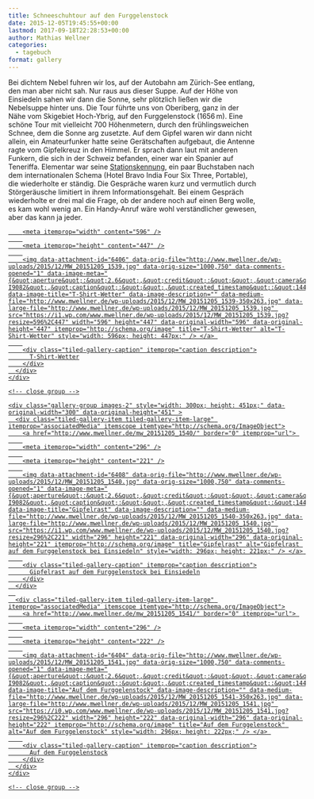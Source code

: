 ```yaml
---
title: Schneeschuhtour auf den Furggelenstock
date: 2015-12-05T19:45:55+00:00
lastmod: 2017-09-18T22:28:53+00:00
author: Mathias Wellner
categories:
  - tagebuch
format: gallery
---
```

Bei dichtem Nebel fuhren wir los, auf der Autobahn am Zürich-See entlang, den man aber nicht sah. Nur raus aus dieser Suppe. Auf der Höhe von Einsiedeln sahen wir dann die Sonne, sehr plötzlich ließen wir die Nebelsuppe hinter uns. Die Tour führte uns von Oberiberg, ganz in der Nähe vom Skigebiet Hoch-Ybrig, auf den Furggelenstock (1656&thinsp;m). Eine schöne Tour mit vielleicht 700 Höhenmetern, durch den frühlingsweichen Schnee, dem die Sonne arg zusetzte. Auf dem Gipfel waren wir dann nicht allein, ein Amateurfunker hatte seine Gerätschaften aufgebaut, die Antenne ragte vom Gipfelkreuz in den Himmel. Er sprach dann laut mit anderen Funkern, die sich in der Schweiz befanden, einer war ein Spanier auf Teneriffa. Elementar war seine <a href="https://de.wikipedia.org/wiki/Rufzeichen" title="Rufzeichen" target="_blank">Stationskennung</a>, ein paar Buchstaben nach dem internationalen Schema (Hotel Bravo India Four Six Three, Portable), die wiederholte er ständig. Die Gespräche waren kurz und vermutlich durch Störgeräusche limitiert in ihrem Informationsgehalt. Bei einem Gespräch wiederholte er drei mal die Frage, ob der andere noch auf einen Berg wolle, es kam wohl wenig an. Ein Handy-Anruf wäre wohl verständlicher gewesen, aber das kann ja jeder. 

<div class="tiled-gallery type-rectangular tiled-gallery-unresized" data-original-width="900" data-carousel-extra='{&quot;blog_id&quot;:1,&quot;permalink&quot;:&quot;http:\/\/www.mwellner.de\/2015\/12\/05\/schneeschuhtour-auf-den-furggelenstock\/&quot;,&quot;likes_blog_id&quot;:&quot;9056871&quot;}' itemscope itemtype="http://schema.org/ImageGallery" >
  <div class="gallery-row" style="width: 900px; height: 451px;" data-original-width="900" data-original-height="451" >
    <div class="gallery-group images-1" style="width: 600px; height: 451px;" data-original-width="600" data-original-height="451" >
      <div class="tiled-gallery-item tiled-gallery-item-large" itemprop="associatedMedia" itemscope itemtype="http://schema.org/ImageObject">
        <a href="http://www.mwellner.de/mw_20151205_1539/" border="0" itemprop="url"> 
        
        <meta itemprop="width" content="596" />
        
        <meta itemprop="height" content="447" />
        
        <img data-attachment-id="6406" data-orig-file="http://www.mwellner.de/wp-uploads/2015/12/MW_20151205_1539.jpg" data-orig-size="1000,750" data-comments-opened="1" data-image-meta="{&quot;aperture&quot;:&quot;2.6&quot;,&quot;credit&quot;:&quot;&quot;,&quot;camera&quot;:&quot;GT-I9082&quot;,&quot;caption&quot;:&quot;&quot;,&quot;created_timestamp&quot;:&quot;1449313739&quot;,&quot;copyright&quot;:&quot;&quot;,&quot;focal_length&quot;:&quot;3.7&quot;,&quot;iso&quot;:&quot;80&quot;,&quot;shutter_speed&quot;:&quot;0.00015625&quot;,&quot;title&quot;:&quot;&quot;,&quot;orientation&quot;:&quot;0&quot;}" data-image-title="T-Shirt-Wetter" data-image-description="" data-medium-file="http://www.mwellner.de/wp-uploads/2015/12/MW_20151205_1539-350x263.jpg" data-large-file="http://www.mwellner.de/wp-uploads/2015/12/MW_20151205_1539.jpg" src="https://i1.wp.com/www.mwellner.de/wp-uploads/2015/12/MW_20151205_1539.jpg?resize=596%2C447" width="596" height="447" data-original-width="596" data-original-height="447" itemprop="http://schema.org/image" title="T-Shirt-Wetter" alt="T-Shirt-Wetter" style="width: 596px; height: 447px;" /> </a> 
        
        <div class="tiled-gallery-caption" itemprop="caption description">
          T-Shirt-Wetter
        </div>
      </div>
    </div>
    
    <!-- close group -->
    
    <div class="gallery-group images-2" style="width: 300px; height: 451px;" data-original-width="300" data-original-height="451" >
      <div class="tiled-gallery-item tiled-gallery-item-large" itemprop="associatedMedia" itemscope itemtype="http://schema.org/ImageObject">
        <a href="http://www.mwellner.de/mw_20151205_1540/" border="0" itemprop="url"> 
        
        <meta itemprop="width" content="296" />
        
        <meta itemprop="height" content="221" />
        
        <img data-attachment-id="6408" data-orig-file="http://www.mwellner.de/wp-uploads/2015/12/MW_20151205_1540.jpg" data-orig-size="1000,750" data-comments-opened="1" data-image-meta="{&quot;aperture&quot;:&quot;2.6&quot;,&quot;credit&quot;:&quot;&quot;,&quot;camera&quot;:&quot;GT-I9082&quot;,&quot;caption&quot;:&quot;&quot;,&quot;created_timestamp&quot;:&quot;1449319816&quot;,&quot;copyright&quot;:&quot;&quot;,&quot;focal_length&quot;:&quot;3.7&quot;,&quot;iso&quot;:&quot;80&quot;,&quot;shutter_speed&quot;:&quot;0.00055555555555556&quot;,&quot;title&quot;:&quot;&quot;,&quot;orientation&quot;:&quot;0&quot;}" data-image-title="Gipfelrast" data-image-description="" data-medium-file="http://www.mwellner.de/wp-uploads/2015/12/MW_20151205_1540-350x263.jpg" data-large-file="http://www.mwellner.de/wp-uploads/2015/12/MW_20151205_1540.jpg" src="https://i1.wp.com/www.mwellner.de/wp-uploads/2015/12/MW_20151205_1540.jpg?resize=296%2C221" width="296" height="221" data-original-width="296" data-original-height="221" itemprop="http://schema.org/image" title="Gipfelrast" alt="Gipfelrast auf dem Furggelenstock bei Einsiedeln" style="width: 296px; height: 221px;" /> </a> 
        
        <div class="tiled-gallery-caption" itemprop="caption description">
          Gipfelrast auf dem Furggelenstock bei Einsiedeln
        </div>
      </div>
      
      <div class="tiled-gallery-item tiled-gallery-item-large" itemprop="associatedMedia" itemscope itemtype="http://schema.org/ImageObject">
        <a href="http://www.mwellner.de/mw_20151205_1541/" border="0" itemprop="url"> 
        
        <meta itemprop="width" content="296" />
        
        <meta itemprop="height" content="222" />
        
        <img data-attachment-id="6404" data-orig-file="http://www.mwellner.de/wp-uploads/2015/12/MW_20151205_1541.jpg" data-orig-size="1000,750" data-comments-opened="1" data-image-meta="{&quot;aperture&quot;:&quot;2.6&quot;,&quot;credit&quot;:&quot;&quot;,&quot;camera&quot;:&quot;GT-I9082&quot;,&quot;caption&quot;:&quot;&quot;,&quot;created_timestamp&quot;:&quot;1449319847&quot;,&quot;copyright&quot;:&quot;&quot;,&quot;focal_length&quot;:&quot;3.7&quot;,&quot;iso&quot;:&quot;80&quot;,&quot;shutter_speed&quot;:&quot;0.00022222222222222&quot;,&quot;title&quot;:&quot;&quot;,&quot;orientation&quot;:&quot;0&quot;}" data-image-title="Auf dem Furggelenstock" data-image-description="" data-medium-file="http://www.mwellner.de/wp-uploads/2015/12/MW_20151205_1541-350x263.jpg" data-large-file="http://www.mwellner.de/wp-uploads/2015/12/MW_20151205_1541.jpg" src="https://i0.wp.com/www.mwellner.de/wp-uploads/2015/12/MW_20151205_1541.jpg?resize=296%2C222" width="296" height="222" data-original-width="296" data-original-height="222" itemprop="http://schema.org/image" title="Auf dem Furggelenstock" alt="Auf dem Furggelenstock" style="width: 296px; height: 222px;" /> </a> 
        
        <div class="tiled-gallery-caption" itemprop="caption description">
          Auf dem Furggelenstock
        </div>
      </div>
    </div>
    
    <!-- close group -->
  </div>
  
  <!-- close row -->
</div>